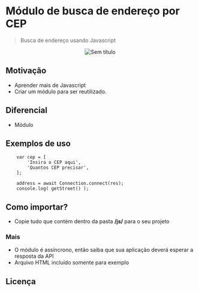 # Módulo de busca de endereço por CEP
> Busca de endereço usando Javascript

<div align="center">

![Sem título](https://user-images.githubusercontent.com/55330156/137642900-b01d6815-e9ee-4a16-a3c4-18408d279d79.jpg)

</div>
 
## Motivação
- Aprender mais de Javascript
- Criar um módulo para ser reutilizado.

## Diferencial
- Módulo
 
## Exemplos de uso
```
    var cep = [
        'Insira o CEP aqui',
        'Quantos CEP precisar',
    ];

    address = await Connection.connect(res);
    console.log( getStreet() );
```

## Como importar?
- Copie tudo que contém dentro da pasta **/js/** para o seu projeto

### Mais
- O módulo é assíncrono, então saiba que sua aplicação deverá esperar a resposta da API
- Arquivo HTML incluído somente para exemplo

## Licença

